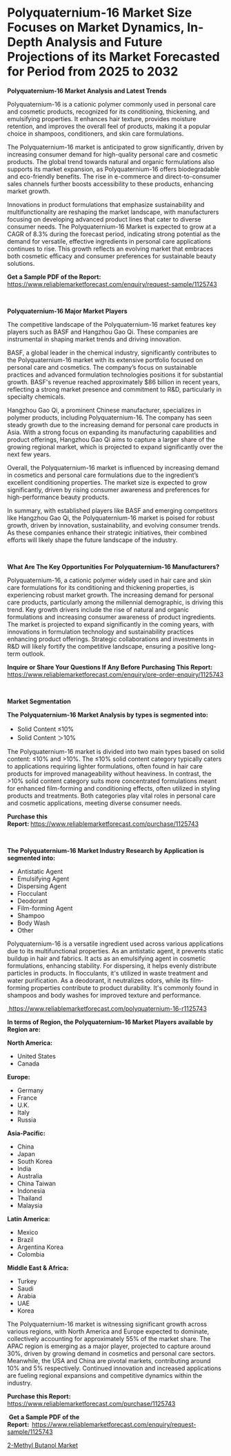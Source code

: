 <p><h1>Polyquaternium-16 Market Size Focuses on Market Dynamics, In-Depth Analysis and Future Projections of its Market Forecasted for Period from 2025 to 2032</h1></p><p><strong>Polyquaternium-16 Market Analysis and Latest Trends</strong></p>
<p><p>Polyquaternium-16 is a cationic polymer commonly used in personal care and cosmetic products, recognized for its conditioning, thickening, and emulsifying properties. It enhances hair texture, provides moisture retention, and improves the overall feel of products, making it a popular choice in shampoos, conditioners, and skin care formulations.</p><p>The Polyquaternium-16 market is anticipated to grow significantly, driven by increasing consumer demand for high-quality personal care and cosmetic products. The global trend towards natural and organic formulations also supports its market expansion, as Polyquaternium-16 offers biodegradable and eco-friendly benefits. The rise in e-commerce and direct-to-consumer sales channels further boosts accessibility to these products, enhancing market growth.</p><p>Innovations in product formulations that emphasize sustainability and multifunctionality are reshaping the market landscape, with manufacturers focusing on developing advanced product lines that cater to diverse consumer needs. The Polyquaternium-16 Market is expected to grow at a CAGR of 8.3% during the forecast period, indicating strong potential as the demand for versatile, effective ingredients in personal care applications continues to rise. This growth reflects an evolving market that embraces both cosmetic efficacy and consumer preferences for sustainable beauty solutions.</p></p>
<p><strong>Get a Sample PDF of the Report:&nbsp;</strong> <a href="https://www.reliablemarketforecast.com/enquiry/request-sample/1125743?utm_campaign=1888&utm_medium=2&utm_source=Github&utm_content=ia&utm_term=01022025&utm_id=polyquaternium-16">https://www.reliablemarketforecast.com/enquiry/request-sample/1125743</a></p>
<p>&nbsp;</p>
<p><strong>Polyquaternium-16 Major Market Players</strong></p>
<p><p>The competitive landscape of the Polyquaternium-16 market features key players such as BASF and Hangzhou Gao Qi. These companies are instrumental in shaping market trends and driving innovation. </p><p>BASF, a global leader in the chemical industry, significantly contributes to the Polyquaternium-16 market with its extensive portfolio focused on personal care and cosmetics. The company’s focus on sustainable practices and advanced formulation technologies positions it for substantial growth. BASF's revenue reached approximately $86 billion in recent years, reflecting a strong market presence and commitment to R&D, particularly in specialty chemicals.</p><p>Hangzhou Gao Qi, a prominent Chinese manufacturer, specializes in polymer products, including Polyquaternium-16. The company has seen steady growth due to the increasing demand for personal care products in Asia. With a strong focus on expanding its manufacturing capabilities and product offerings, Hangzhou Gao Qi aims to capture a larger share of the growing regional market, which is projected to expand significantly over the next few years.</p><p>Overall, the Polyquaternium-16 market is influenced by increasing demand in cosmetics and personal care formulations due to the ingredient’s excellent conditioning properties. The market size is expected to grow significantly, driven by rising consumer awareness and preferences for high-performance beauty products.</p><p>In summary, with established players like BASF and emerging competitors like Hangzhou Gao Qi, the Polyquaternium-16 market is poised for robust growth, driven by innovation, sustainability, and evolving consumer trends. As these companies enhance their strategic initiatives, their combined efforts will likely shape the future landscape of the industry.</p></p>
<p>&nbsp;</p>
<p><strong>What Are The Key Opportunities For Polyquaternium-16 Manufacturers?</strong></p>
<p><p>Polyquaternium-16, a cationic polymer widely used in hair care and skin care formulations for its conditioning and thickening properties, is experiencing robust market growth. The increasing demand for personal care products, particularly among the millennial demographic, is driving this trend. Key growth drivers include the rise of natural and organic formulations and increasing consumer awareness of product ingredients. The market is projected to expand significantly in the coming years, with innovations in formulation technology and sustainability practices enhancing product offerings. Strategic collaborations and investments in R&D will likely fortify the competitive landscape, ensuring a positive long-term outlook.</p></p>
<p><strong>Inquire or Share Your Questions If Any Before Purchasing This Report:</strong> <a href="https://www.reliablemarketforecast.com/enquiry/pre-order-enquiry/1125743?utm_campaign=1888&utm_medium=2&utm_source=Github&utm_content=ia&utm_term=01022025&utm_id=polyquaternium-16">https://www.reliablemarketforecast.com/enquiry/pre-order-enquiry/1125743</a></p>
<p>&nbsp;</p>
<p><strong>Market Segmentation</strong></p>
<p><strong>The Polyquaternium-16 Market Analysis by types is segmented into:</strong></p>
<p><ul><li>Solid Content ≤10%　</li><li>Solid Content ＞10%　</li></ul></p>
<p><p>The Polyquaternium-16 market is divided into two main types based on solid content: ≤10% and >10%. The ≤10% solid content category typically caters to applications requiring lighter formulations, often found in hair care products for improved manageability without heaviness. In contrast, the >10% solid content category suits more concentrated formulations meant for enhanced film-forming and conditioning effects, often utilized in styling products and treatments. Both categories play vital roles in personal care and cosmetic applications, meeting diverse consumer needs.</p></p>
<p><strong>Purchase this Report:&nbsp;</strong><a href="https://www.reliablemarketforecast.com/purchase/1125743?utm_campaign=1888&utm_medium=2&utm_source=Github&utm_content=ia&utm_term=01022025&utm_id=polyquaternium-16">https://www.reliablemarketforecast.com/purchase/1125743</a></p>
<p>&nbsp;</p>
<p><strong>The Polyquaternium-16 Market Industry Research by Application is segmented into:</strong></p>
<p><ul><li>Antistatic Agent</li><li>Emulsifying Agent</li><li>Dispersing Agent</li><li>Flocculant</li><li>Deodorant</li><li>Film-forming Agent</li><li>Shampoo</li><li>Body Wash</li><li>Other</li></ul></p>
<p><p>Polyquaternium-16 is a versatile ingredient used across various applications due to its multifunctional properties. As an antistatic agent, it prevents static buildup in hair and fabrics. It acts as an emulsifying agent in cosmetic formulations, enhancing stability. For dispersing, it helps evenly distribute particles in products. In flocculants, it's utilized in waste treatment and water purification. As a deodorant, it neutralizes odors, while its film-forming properties contribute to product durability. It's commonly found in shampoos and body washes for improved texture and performance.</p></p>
<p><a href="https://www.reliablemarketforecast.com/polyquaternium-16-r1125743?utm_campaign=1888&utm_medium=2&utm_source=Github&utm_content=ia&utm_term=01022025&utm_id=polyquaternium-16">&nbsp;https://www.reliablemarketforecast.com/polyquaternium-16-r1125743</a></p>
<p><strong>In terms of Region, the Polyquaternium-16 Market Players available by Region are:</strong></p>
<p>
    <p> <strong> North America: </strong>
        <ul>
            <li>United States</li>
            <li>Canada</li>
        </ul>
        </p> 
    <p> <strong> Europe: </strong>
        <ul>
            <li>Germany</li>
            <li>France</li>
            <li>U.K.</li>
            <li>Italy</li>
            <li>Russia</li>
        </ul>
        </p> 
    <p> <strong> Asia-Pacific: </strong>
        <ul>
            <li>China</li>
            <li>Japan</li>
            <li>South Korea</li>
            <li>India</li>
            <li>Australia</li>
            <li>China Taiwan</li>
            <li>Indonesia</li>
            <li>Thailand</li>
            <li>Malaysia</li>
        </ul>
        </p> 
    <p> <strong> Latin America: </strong>
        <ul>
            <li>Mexico</li>
            <li>Brazil</li>
            <li>Argentina Korea</li>
            <li>Colombia</li>
        </ul>
        </p> 
    <p> <strong> Middle East & Africa: </strong>
        <ul>
            <li>Turkey</li>
            <li>Saudi</li>
            <li>Arabia</li>
            <li>UAE</li>
            <li>Korea</li>
        </ul>
    </p>
    </p>
<p><p>The Polyquaternium-16 market is witnessing significant growth across various regions, with North America and Europe expected to dominate, collectively accounting for approximately 55% of the market share. The APAC region is emerging as a major player, projected to capture around 30%, driven by growing demand in cosmetics and personal care sectors. Meanwhile, the USA and China are pivotal markets, contributing around 10% and 5% respectively. Continued innovation and increased applications are fueling regional expansions and competitive dynamics within the industry.</p></p>
<p><strong>Purchase this Report: </strong><a href="https://www.reliablemarketforecast.com/purchase/1125743?utm_campaign=1888&utm_medium=2&utm_source=Github&utm_content=ia&utm_term=01022025&utm_id=polyquaternium-16">https://www.reliablemarketforecast.com/purchase/1125743</a></p>
<p>&nbsp;<strong>Get a Sample PDF of the Report:&nbsp;&nbsp;</strong><a href="https://www.reliablemarketforecast.com/enquiry/request-sample/1125743?utm_campaign=1888&utm_medium=2&utm_source=Github&utm_content=ia&utm_term=01022025&utm_id=polyquaternium-16">https://www.reliablemarketforecast.com/enquiry/request-sample/1125743</a></p>
<p><strong></strong></p>
<p><p><a href="https://github.com/gulaimolin/Market-Research-Report-List-7/blob/main/2-methyl-butanol-market.md?utm_campaign=1888&utm_medium=2&utm_source=Github&utm_content=ia&utm_term=01022025&utm_id=polyquaternium-16">2-Methyl Butanol Market</a></p></p>